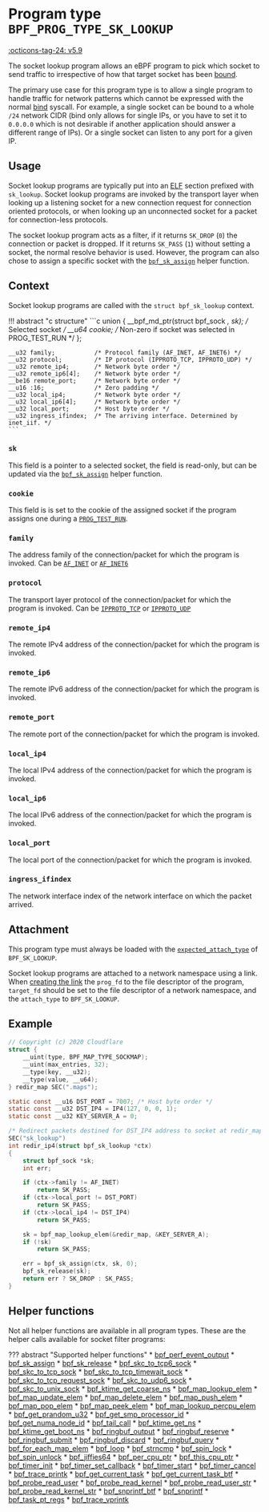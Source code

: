 # Program type `BPF_PROG_TYPE_SK_LOOKUP`

<!-- [FEATURE_TAG](BPF_PROG_TYPE_SK_LOOKUP) -->
[:octicons-tag-24: v5.9](https://github.com/torvalds/linux/commit/e9ddbb7707ff5891616240026062b8c1e29864ca)
<!-- [/FEATURE_TAG] -->

The socket lookup program allows an eBPF program to pick which socket to send traffic to irrespective of how that target socket has been [bound](https://man7.org/linux/man-pages/man2/bind.2.html).

The primary use case for this program type is to allow a single program to handle traffic for network patterns which cannot be expressed with the normal [bind](https://man7.org/linux/man-pages/man2/bind.2.html) syscall. For example, a single socket can be bound to a whole `/24` network CIDR (bind only allows for single IPs, or you have to set it to `0.0.0.0` which is not desirable if another application should answer a different range of IPs). Or a single socket can listen to any port for a given IP.

## Usage

Socket lookup programs are typically put into an [ELF](../../elf.md) section prefixed with `sk_lookup`. Socket lookup programs  are invoked by the transport layer when looking up a listening socket for a new connection request for connection oriented protocols, or when looking up an unconnected socket for a packet for connection-less protocols.

The socket lookup program acts as a filter, if it returns `SK_DROP` (`0`) the connection or packet is dropped. If it returns `SK_PASS` (`1`) without setting a socket, the normal resolve behavior is used. However, the program can also chose to assign a specific socket with the [`bpf_sk_assign`](../helper-function/bpf_sk_assign.md) helper function.

## Context

Socket lookup programs are called with the `struct bpf_sk_lookup` context.

!!! abstract "c structure"
    ```c
    union {
        __bpf_md_ptr(struct bpf_sock *, sk); /* Selected socket */
        __u64 cookie; /* Non-zero if socket was selected in PROG_TEST_RUN */
    };

    __u32 family;		    /* Protocol family (AF_INET, AF_INET6) */
    __u32 protocol;		    /* IP protocol (IPPROTO_TCP, IPPROTO_UDP) */
    __u32 remote_ip4;	    /* Network byte order */
    __u32 remote_ip6[4];    /* Network byte order */
    __be16 remote_port;	    /* Network byte order */
    __u16 :16;		        /* Zero padding */
    __u32 local_ip4;	    /* Network byte order */
    __u32 local_ip6[4];	    /* Network byte order */
    __u32 local_port;	    /* Host byte order */
    __u32 ingress_ifindex;  /* The arriving interface. Determined by inet_iif. */
    ```

### `sk`

This field is a pointer to a selected socket, the field is read-only, but can be updated via the [`bpf_sk_assign`](../helper-function/bpf_sk_assign.md) helper function.

### `cookie`

This field is is set to the cookie of the assigned socket if the program assigns one during a [`PROG_TEST_RUN`](../syscall/BPF_PROG_TEST_RUN.md).

### `family`

The address family of the connection/packet for which the program is invoked. Can be [`AF_INET`](https://elixir.bootlin.com/linux/v6.2.8/source/include/linux/socket.h#L191) or [`AF_INET6`](https://elixir.bootlin.com/linux/v6.2.8/source/include/linux/socket.h#L199)

### `protocol`

The transport layer protocol of the connection/packet for which the program is invoked. Can be [`IPPROTO_TCP`](https://elixir.bootlin.com/linux/v6.2.8/source/include/uapi/linux/in.h#L38) or [`IPPROTO_UDP`](https://elixir.bootlin.com/linux/v6.2.8/source/include/uapi/linux/in.h#L44)

### `remote_ip4`

The remote IPv4 address of the connection/packet for which the program is invoked.

### `remote_ip6`

The remote IPv6 address of the connection/packet for which the program is invoked.

### `remote_port`

The remote port of the connection/packet for which the program is invoked.

### `local_ip4`

The local IPv4 address of the connection/packet for which the program is invoked.

### `local_ip6`

The local IPv6 address of the connection/packet for which the program is invoked.

### `local_port`

The local port of the connection/packet for which the program is invoked.

### `ingress_ifindex`

The network interface index of the network interface on which the packet arrived.

## Attachment

This program type must always be loaded with the [`expected_attach_type`](../syscall/BPF_PROG_LOAD.md#expected_attach_type) of `BPF_SK_LOOKUP`.

Socket lookup programs are attached to a network namespace using a link. When [creating the link](../syscall/BPF_LINK_CREATE.md) the `prog_fd` to the file descriptor of the program, `target_fd` should be set to the file descriptor of a network namespace, and the `attach_type` to `BPF_SK_LOOKUP`.

## Example

```c
// Copyright (c) 2020 Cloudflare
struct {
	__uint(type, BPF_MAP_TYPE_SOCKMAP);
	__uint(max_entries, 32);
	__type(key, __u32);
	__type(value, __u64);
} redir_map SEC(".maps");

static const __u16 DST_PORT = 7007; /* Host byte order */
static const __u32 DST_IP4 = IP4(127, 0, 0, 1);
static const __u32 KEY_SERVER_A = 0;

/* Redirect packets destined for DST_IP4 address to socket at redir_map[0]. */
SEC("sk_lookup")
int redir_ip4(struct bpf_sk_lookup *ctx)
{
	struct bpf_sock *sk;
	int err;

	if (ctx->family != AF_INET)
		return SK_PASS;
	if (ctx->local_port != DST_PORT)
		return SK_PASS;
	if (ctx->local_ip4 != DST_IP4)
		return SK_PASS;

	sk = bpf_map_lookup_elem(&redir_map, &KEY_SERVER_A);
	if (!sk)
		return SK_PASS;

	err = bpf_sk_assign(ctx, sk, 0);
	bpf_sk_release(sk);
	return err ? SK_DROP : SK_PASS;
}
```

## Helper functions

Not all helper functions are available in all program types. These are the helper calls available for socket filter programs:

<!-- DO NOT EDIT MANUALLY -->
<!-- [PROG_HELPER_FUNC_REF] -->
??? abstract "Supported helper functions"
    * [bpf_perf_event_output](../helper-function/bpf_perf_event_output.md)
    * [bpf_sk_assign](../helper-function/bpf_sk_assign.md)
    * [bpf_sk_release](../helper-function/bpf_sk_release.md)
    * [bpf_skc_to_tcp6_sock](../helper-function/bpf_skc_to_tcp6_sock.md)
    * [bpf_skc_to_tcp_sock](../helper-function/bpf_skc_to_tcp_sock.md)
    * [bpf_skc_to_tcp_timewait_sock](../helper-function/bpf_skc_to_tcp_timewait_sock.md)
    * [bpf_skc_to_tcp_request_sock](../helper-function/bpf_skc_to_tcp_request_sock.md)
    * [bpf_skc_to_udp6_sock](../helper-function/bpf_skc_to_udp6_sock.md)
    * [bpf_skc_to_unix_sock](../helper-function/bpf_skc_to_unix_sock.md)
    * [bpf_ktime_get_coarse_ns](../helper-function/bpf_ktime_get_coarse_ns.md)
    * [bpf_map_lookup_elem](../helper-function/bpf_map_lookup_elem.md)
    * [bpf_map_update_elem](../helper-function/bpf_map_update_elem.md)
    * [bpf_map_delete_elem](../helper-function/bpf_map_delete_elem.md)
    * [bpf_map_push_elem](../helper-function/bpf_map_push_elem.md)
    * [bpf_map_pop_elem](../helper-function/bpf_map_pop_elem.md)
    * [bpf_map_peek_elem](../helper-function/bpf_map_peek_elem.md)
    * [bpf_map_lookup_percpu_elem](../helper-function/bpf_map_lookup_percpu_elem.md)
    * [bpf_get_prandom_u32](../helper-function/bpf_get_prandom_u32.md)
    * [bpf_get_smp_processor_id](../helper-function/bpf_get_smp_processor_id.md)
    * [bpf_get_numa_node_id](../helper-function/bpf_get_numa_node_id.md)
    * [bpf_tail_call](../helper-function/bpf_tail_call.md)
    * [bpf_ktime_get_ns](../helper-function/bpf_ktime_get_ns.md)
    * [bpf_ktime_get_boot_ns](../helper-function/bpf_ktime_get_boot_ns.md)
    * [bpf_ringbuf_output](../helper-function/bpf_ringbuf_output.md)
    * [bpf_ringbuf_reserve](../helper-function/bpf_ringbuf_reserve.md)
    * [bpf_ringbuf_submit](../helper-function/bpf_ringbuf_submit.md)
    * [bpf_ringbuf_discard](../helper-function/bpf_ringbuf_discard.md)
    * [bpf_ringbuf_query](../helper-function/bpf_ringbuf_query.md)
    * [bpf_for_each_map_elem](../helper-function/bpf_for_each_map_elem.md)
    * [bpf_loop](../helper-function/bpf_loop.md)
    * [bpf_strncmp](../helper-function/bpf_strncmp.md)
    * [bpf_spin_lock](../helper-function/bpf_spin_lock.md)
    * [bpf_spin_unlock](../helper-function/bpf_spin_unlock.md)
    * [bpf_jiffies64](../helper-function/bpf_jiffies64.md)
    * [bpf_per_cpu_ptr](../helper-function/bpf_per_cpu_ptr.md)
    * [bpf_this_cpu_ptr](../helper-function/bpf_this_cpu_ptr.md)
    * [bpf_timer_init](../helper-function/bpf_timer_init.md)
    * [bpf_timer_set_callback](../helper-function/bpf_timer_set_callback.md)
    * [bpf_timer_start](../helper-function/bpf_timer_start.md)
    * [bpf_timer_cancel](../helper-function/bpf_timer_cancel.md)
    * [bpf_trace_printk](../helper-function/bpf_trace_printk.md)
    * [bpf_get_current_task](../helper-function/bpf_get_current_task.md)
    * [bpf_get_current_task_btf](../helper-function/bpf_get_current_task_btf.md)
    * [bpf_probe_read_user](../helper-function/bpf_probe_read_user.md)
    * [bpf_probe_read_kernel](../helper-function/bpf_probe_read_kernel.md)
    * [bpf_probe_read_user_str](../helper-function/bpf_probe_read_user_str.md)
    * [bpf_probe_read_kernel_str](../helper-function/bpf_probe_read_kernel_str.md)
    * [bpf_snprintf_btf](../helper-function/bpf_snprintf_btf.md)
    * [bpf_snprintf](../helper-function/bpf_snprintf.md)
    * [bpf_task_pt_regs](../helper-function/bpf_task_pt_regs.md)
    * [bpf_trace_vprintk](../helper-function/bpf_trace_vprintk.md)
<!-- [/PROG_HELPER_FUNC_REF] -->
